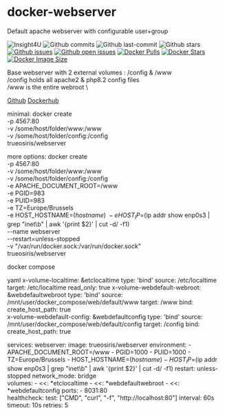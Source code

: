 # docker-webserver
Default apache webserver with configurable user+group



![Insight4U](https://img.shields.io/badge/Insight-4U-f08060)
![Github commits](https://i4ubadges.chau.bet/github/commits/TimChaubet-I4U/docker-webserver/main?cache=600)
![Github last-commit](https://i4ubadges.chau.bet/github/last-commit/TimChaubet-I4U/docker-webserver/main?cache=600)
![Github stars](https://i4ubadges.chau.bet/github/stars/TimChaubet-I4U/docker-webserver?cache=600)
[![Github issues](https://i4ubadges.chau.bet/github/issues/TimChaubet-I4U/docker-webserver?cache=600)](https://github.com/TimChaubet-I4U/docker-webserver/issues?q=is%3Aissue%20)
[![Github open issues](https://i4ubadges.chau.bet/github/open-issues/TimChaubet-I4U/docker-webserver?cache=600)](https://github.com/TimChaubet-I4U/docker-webserver/issues)
[![Docker Pulls](https://i4ubadges.chau.bet/docker/pulls/insight4upublic/webserver?icon=docker&label=pulls)](https://hub.docker.com/r/insight4upublic/webserver/)
[![Docker Stars](https://i4ubadges.chau.bet/docker/stars/insight4upublic/webserver?icon=docker&label=stars)](https://hub.docker.com/r/insight4upublic/webserver/)
[![Docker Image Size](https://i4ubadges.chau.bet/docker/size/insight4upublic/webserver?icon=docker&label=image%20size)](https://hub.docker.com/r/insight4upublic/webserver/)

Base webserver with 2 external volumes : /config & /www \
/config holds all apache2 & php8.2 config files \
/www is the entire webroot \

[Github](https://github.com/TimChaubet-I4U/docker-webserver) [Dockerhub](https://hub.docker.com/repository/docker/insight4upublic/webserver)

minimal:
docker create \
      -p 4567:80 \
      -v /some/host/folder/www:/www \
      -v /some/host/folder/config:/config \
      trueosiris/webserver

more options:
docker create \
      -p 4567:80 \
      -v /some/host/folder/www:/www \
      -v /some/host/folder/config:/config \
      -e APACHE_DOCUMENT_ROOT=/www \
      -e PGID=983 \
      -e PUID=983 \
      -e TZ=Europe/Brussels \
      -e HOST_HOSTNAME=$(hostname) \
      -e HOST_IP=$(ip addr show enp0s3 | grep "inet\b" | awk '{print $2}' | cut -d/ -f1) \
      --name webserver  \
      --restart=unless-stopped \
      -v "/var/run/docker.sock:/var/run/docker.sock" \
      trueosiris/webserver


docker compose

yaml
x-volume-localtime:
  &etclocaltime
  type: 'bind'
  source: /etc/localtime
  target: /etc/localtime
  read_only: true
x-volume-webdefault-webroot:
  &webdefaultwebroot
  type: 'bind'
  source: /mnt/user/docker_compose/web/default/www
  target: /www
  bind:
    create_host_path: true  
x-volume-webdefault-config:
  &webdefaultconfig
  type: 'bind'
  source: /mnt/user/docker_compose/web/default/config
  target: /config
  bind:
    create_host_path: true

services:
  webserver:
    image: trueosiris/webserver
    environment:
      - APACHE_DOCUMENT_ROOT=/www 
      - PGID=1000 
      - PUID=1000 
      - TZ=Europe/Brussels 
      - HOST_HOSTNAME=$(hostname) 
      - HOST_IP=$(ip addr show enp0s3 | grep "inet\b" | awk '{print $2}' | cut -d/ -f1) 
    restart: unless-stopped
    network_mode: bridge     
    volumes: 
      - <<: *etclocaltime
      - <<: *webdefaultwebroot 
      - <<: *webdefaultconfig 
    ports:
      - 8031:80  
    healthcheck:
      test: ["CMD", "curl", "-f", "http://localhost:80"]
      interval: 60s
      timeout: 10s
      retries: 5
